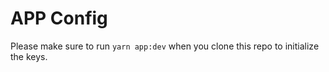 # APP Config

Please make sure to run `yarn app:dev` when you clone this repo to initialize the keys.

